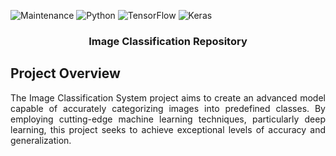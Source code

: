 ![Maintenance]( https://img.shields.io/badge/Maintenance-Yes-green)
![Python](https://img.shields.io/badge/Python-3670A0?&logo=python&logoColor=ffdd54)
![TensorFlow](https://img.shields.io/badge/TensorFlow-%23FF6F00.svg?&logo=TensorFlow&logoColor=white)
![Keras](https://img.shields.io/badge/Keras-%23D00000.svg?&logo=Keras&logoColor=white)

<div align="center">
  <h3><b>Image Classification Repository</b></h3>
  <p>

  </p>
</div>

## Project Overview
<p align="justify">
The Image Classification System project aims to create an advanced model capable of accurately categorizing images into predefined classes. By employing cutting-edge machine learning techniques, particularly deep learning, this project seeks to achieve exceptional levels of accuracy and generalization.
</p>
